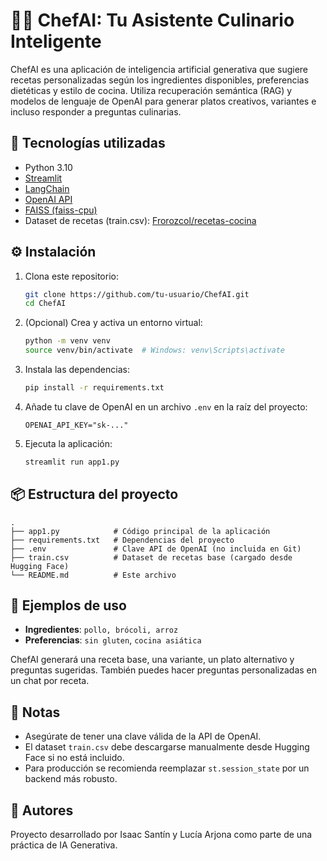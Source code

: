 # 👨‍🍳 ChefAI: Tu Asistente Culinario Inteligente

ChefAI es una aplicación de inteligencia artificial generativa que sugiere recetas personalizadas
según los ingredientes disponibles, preferencias dietéticas y estilo de cocina.
Utiliza recuperación semántica (RAG) y modelos de lenguaje de OpenAI para generar platos creativos,
variantes e incluso responder a preguntas culinarias.

## 🧠 Tecnologías utilizadas

- Python 3.10
- [Streamlit](https://streamlit.io/)
- [LangChain](https://www.langchain.com/)
- [OpenAI API](https://platform.openai.com/)
- [FAISS (faiss-cpu)](https://github.com/facebookresearch/faiss)
- Dataset de recetas (train.csv): [Frorozcol/recetas-cocina](https://huggingface.co/datasets/Frorozcol/recetas-cocina)

## ⚙️ Instalación

1. Clona este repositorio:
   ```bash
   git clone https://github.com/tu-usuario/ChefAI.git
   cd ChefAI
   ```

2. (Opcional) Crea y activa un entorno virtual:
   ```bash
   python -m venv venv
   source venv/bin/activate  # Windows: venv\Scripts\activate
   ```

3. Instala las dependencias:
   ```bash
   pip install -r requirements.txt
   ```

4. Añade tu clave de OpenAI en un archivo `.env` en la raíz del proyecto:
   ```
   OPENAI_API_KEY="sk-..."
   ```

5. Ejecuta la aplicación:
   ```bash
   streamlit run app1.py
   ```

## 📦 Estructura del proyecto

```
.
├── app1.py            # Código principal de la aplicación
├── requirements.txt   # Dependencias del proyecto
├── .env               # Clave API de OpenAI (no incluida en Git)
├── train.csv          # Dataset de recetas base (cargado desde Hugging Face)
└── README.md          # Este archivo
```

## 🧪 Ejemplos de uso

- **Ingredientes**: `pollo, brócoli, arroz`
- **Preferencias**: `sin gluten`, `cocina asiática`

ChefAI generará una receta base, una variante, un plato alternativo y preguntas sugeridas.
También puedes hacer preguntas personalizadas en un chat por receta.

## 📝 Notas

- Asegúrate de tener una clave válida de la API de OpenAI.
- El dataset `train.csv` debe descargarse manualmente desde Hugging Face si no está incluido.
- Para producción se recomienda reemplazar `st.session_state` por un backend más robusto.

## 👥 Autores

Proyecto desarrollado por Isaac Santín y Lucía Arjona como parte de una práctica de IA Generativa.

